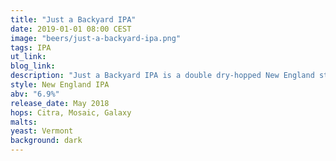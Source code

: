 ```yaml
---
title: "Just a Backyard IPA"
date: 2019-01-01 08:00 CEST
image: "beers/just-a-backyard-ipa.png"
tags: IPA
ut_link:
blog_link:
description: "Just a Backyard IPA is a double dry-hopped New England style IPA, in a special hand-engraved bottle."
style: New England IPA
abv: "6.9%"
release_date: May 2018
hops: Citra, Mosaic, Galaxy
malts:
yeast: Vermont
background: dark
---
```

